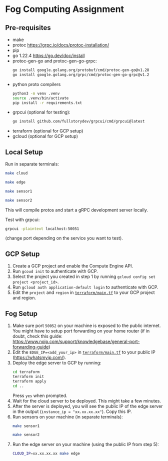 # Fog Computing Assignment

## Pre-requisites
- make
- protoc https://grpc.io/docs/protoc-installation/
- pip
- go 1.22.4 https://go.dev/doc/install
- protoc-gen-go and protoc-gen-go-grpc:
    ```bash
    go install google.golang.org/protobuf/cmd/protoc-gen-go@v1.28
    go install google.golang.org/grpc/cmd/protoc-gen-go-grpc@v1.2
    ```
- python proto compilers
    ```bash
    python3 -m venv .venv
    source .venv/bin/activate
    pip install -r requirements.txt
    ```
- grpcui (optional for testing):
    ```bash
    go install github.com/fullstorydev/grpcui/cmd/grpcui@latest
    ```
- terraform (optional for GCP setup)
- gcloud (optional for GCP setup)

## Local Setup
Run in separate terminals:
```bash
make cloud
```
```bash
make edge
```
```bash
make sensor1
```
```bash
make sensor2
```
This will compile protos and start a gRPC development server locally.

Test with grpcui:
```bash
grpcui -plaintext localhost:50051
```
(change port depending on the service you want to test).

## GCP Setup
1. Create a GCP project and enable the Compute Engine API.
2. Run `gcoud init` to authenticate with GCP.
3. Select the project you created in step 1 by running `gcloud config set project <project_id>`.
4. Run `gcloud auth application-default login` to authenticate with GCP.
5. Edit the `project` and `region` in [`terraform/main.tf`](terraform/main.tf) to your GCP project and region.

## Fog Setup
1. Make sure port `50052` on your machine is exposed to the public internet. You might have to setup port forwarding on your home router (if in doubt, check this guide: https://www.noip.com/support/knowledgebase/general-port-forwarding-guide)
2. Edit the `EDGE_IP=<add_your_ip>` in [`terraform/main.tf`](terraform/main.tf) to your public IP (https://whatsmyip.com/).
3. Deploy the edge server to GCP by running:
    ```bash
    cd terraform
    terraform init
    terraform apply
    cd ..
    ``` 
    Press `yes` when prompted.
4. Wait for the cloud server to be deployed. This might take a few minutes. 
5. After the server is deployed, you will see the public IP of the edge server in the output (`instance_ip = "xx.xx.xx.xx"`). Copy this IP.
6. Run sensors on your machine (in separate terminals):
    ```bash
    make sensor1
    ```
    ```bash
    make sensor2
    ```
7. Run the edge server on your machine (using the public IP from step 5):
    ```bash
    CLOUD_IP=xx.xx.xx.xx make edge
    ```


